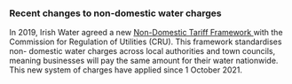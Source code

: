 ###  **Recent changes** to non-domestic water charges

In 2019, Irish Water agreed a new [ Non-Domestic Tariff Framework
](https://www.water.ie/for-business/billing-explained/charges/) with the
Commission for Regulation of Utilities (CRU). This framework standardises non-
domestic water charges across local authorities and town councils, meaning
businesses will pay the same amount for their water nationwide. This new
system of charges have applied since 1 October 2021.
